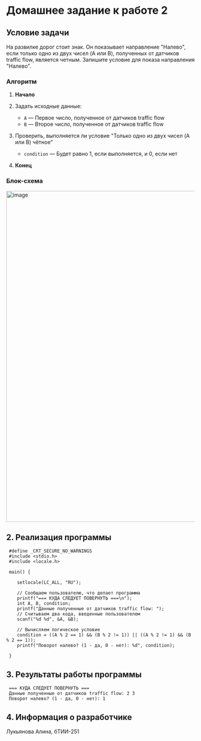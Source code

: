 # Домашнее задание к работе 2

## Условие задачи
На развилке дорог стоит знак. Он показывает направление "Налево", если только одно из двух чисел (A или B), полученных от датчиков traffic flow, является четным. Запишите условие для показа направления "Налево".

### Алгоритм
1. **Начало**
   
2. Задать исходные данные:
   - `A` — Первое число, полученное от датчиков traffic flow
   - `B` — Второе число, полученное от датчиков traffic flow
     
3. Проверить, выполняется ли условие "Только одно из двух чисел (A или B) чётное"
   - `condition` — Будет равно 1, если выполняется, и 0, если нет
   
5. **Конец**

### Блок-схема

 [<img width="539" height="883" alt="image" src="https://github.com/user-attachments/assets/f8845d6e-7ba3-4dc7-8eeb-d3fa0cd058a1" />](lab_4_schema.png)


## 2. Реализация программы

<!-- Вставьте код программы-->
     #define _CRT_SECURE_NO_WARNINGS
     #include <stdio.h>
     #include <locale.h>
     
     main() {
     
     	setlocale(LC_ALL, "RU");
     
     	// Сообщаем пользователю, что делает программа
     	printf("=== КУДА СЛЕДУЕТ ПОВЕРНУТЬ ===\n");
     	int A, B, condition;
     	printf("Данные полученные от датчиков traffic flow: ");
     	// Считываем два кода, введенные пользователем
     	scanf("%d %d", &A, &B);
     
     	// Вычисляем логическое условие	
     	condition = ((A % 2 == 1) && (B % 2 != 1)) || ((A % 2 != 1) && (B % 2 == 1));
     	printf("Поворот налево? (1 - да, 0 - нет): %d", condition);
     
     }
  
## 3. Результаты работы программы

     === КУДА СЛЕДУЕТ ПОВЕРНУТЬ ===
     Данные полученные от датчиков traffic flow: 2 3
     Поворот налево? (1 - да, 0 - нет): 1

## 4. Информация о разработчике


Лукьянова Алина, бТИИ-251






